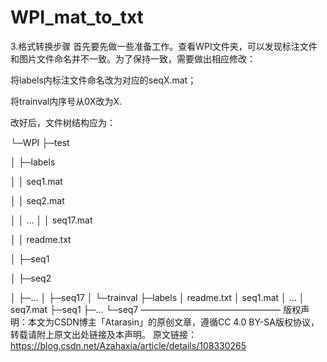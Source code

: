 # WPI_mat_to_txt
3.格式转换步骤
首先要先做一些准备工作。查看WPI文件夹，可以发现标注文件和图片文件命名并不一致。为了保持一致，需要做出相应修改：

将labels内标注文件命名改为对应的seqX.mat；

将trainval内序号从0X改为X.

改好后，文件树结构应为：

└─WPI
├─test    

│ ├─labels

│ │ seq1.mat

│ │ seq2.mat

│ │ …
│ │ seq17.mat

│ │ readme.txt

│ ├─seq1

│ ├─seq2

│ ├─…
│ ├─seq17
│
└─trainval
├─labels
│ readme.txt
│ seq1.mat
│ …
│ seq7.mat
├─seq1
├─…
└─seq7
————————————————
版权声明：本文为CSDN博主「Atarasin」的原创文章，遵循CC 4.0 BY-SA版权协议，转载请附上原文出处链接及本声明。
原文链接：https://blog.csdn.net/Azahaxia/article/details/108330265
